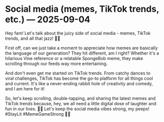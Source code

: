 # Social media (memes, TikTok trends, etc.) — 2025-09-04

Hey fam! Let's talk about the juicy side of social media - memes, TikTok trends, and all that jazz! 🤳🔥

First off, can we just take a moment to appreciate how memes are basically the language of our generation? They hit different, am I right? Whether it's a hilarious Vine reference or a relatable SpongeBob meme, they make scrolling through our feeds way more entertaining.

And don't even get me started on TikTok trends. From catchy dances to viral challenges, TikTok has become the go-to platform for all things cool and current. It's like a never-ending rabbit hole of creativity and comedy, and I am here for it!

So, let's keep scrolling, double-tapping, and sharing the latest memes and TikTok trends because, hey, we all need a little digital dose of laughter and fun in our lives. 💃✨ Let's keep the social media vibes strong, my peeps! #StayLit #MemeGameStrong 🙌📱